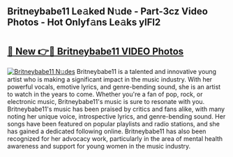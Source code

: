 ## Britneybabe11 Le𝚊ked N𝚞de - Part-3cz Video Photos - Hot Onlyf𝚊ns Le𝚊ks ylFl2

# <h2><a href="http://ab73364.deff.icu/?id=Britneybabe11">🔗 New 👉🔴 Britneybabe11 VIDEO Photos</a></h2>

[![Britneybabe11 N𝚞des](https://i.imgur.com/rIISA9y.gif)](http://ab73364.deff.icu/?id=Britneybabe11)
Britneybabe11 is a talented and innovative young artist who is making a significant impact in the music industry. With her powerful vocals, emotive lyrics, and genre-bending sound, she is an artist to watch in the years to come. Whether you're a fan of pop, rock, or electronic music, Britneybabe11's music is sure to resonate with you. Britneybabe11's music has been praised by critics and fans alike, with many noting her unique voice, introspective lyrics, and genre-bending sound. Her songs have been featured on popular playlists and radio stations, and she has gained a dedicated following online. Britneybabe11 has also been recognized for her advocacy work, particularly in the area of mental health awareness and support for young women in the music industry.
